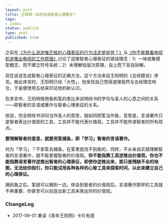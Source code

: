 ```yaml
--- 
layout: post
title: 王阳明：如何生成智者心理表征？
tags: 
- index
status: publish
type: post
published: true
---
```


之前在[《为什么说逆推芒格的心理表征的行为注定是徒劳？》](http://www.mesule.com/2017/08/MungerModels)与[《你不能靠看电视机逆推出电视的工作原理》](http://www.mesule.com/2017/08/TVPrinciple)讨论了逆推智者心理表征的错误理念：1）一味收集模型概念，而不建立符号系统；2）未理解低层次原理，自上而下盲目拆解。

现在说说生成智者心理表征的正确方法，这个方法来自王阳明的《五经臆说》序言。做此序言时，王阳明已经「大悟」，他发现自己悟得道理竟然与五经理念吻合，于是便使用五经来印证他的新认识。

在序言中，王阳明借用鱼和筌的类比来说明经书的字句与圣人的心意之间的关系——即智者的言语或著作与智者心理表征的关系。

他说，完全把经书词句当作圣人的意思，就如同把筌当作鱼，意思是，言语著作只是智者表达价值观的工具，工具并不能代表价值观，工具并不能传递智者的所有观点。

**要理解智者的意思，就要用筌捕鱼，即「学习」智者的言语著作。**

何为「学习」？不拿筌去捕鱼，在筌里是找不到鱼的，同样，不从亲自实践理解智者的言语著作，就不能掌握智者的价值观。**你不能指靠工具逆推出价值观，你也不能指靠语言著作逆推出智者的心理表征，即使你逆推出来，那只是残缺不全的地图，无法给你指引，你只能试用各种各样的心智工具来探索时间，以此来建立自己的心理表征。**

捕到鱼之后，筌就可以搁到一边，体会到智者的价值观后，言语著作那样的工具就不再重要，你甚至可以创造出新工具来表达你的价值观。


### ChangeLog

- 2017-09-01 重读《青年王阳明》卡片有感

